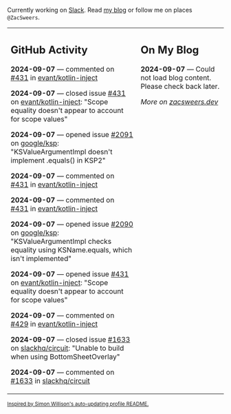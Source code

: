 Currently working on [Slack](https://slack.com/). Read [my blog](https://zacsweers.dev/) or follow me on places `@ZacSweers`.

<table><tr><td valign="top" width="60%">

## GitHub Activity
<!-- githubActivity starts -->
**2024-09-07** — commented on [#431](https://github.com/evant/kotlin-inject/issues/431#issuecomment-2336407225) in [evant/kotlin-inject](https://github.com/evant/kotlin-inject)

**2024-09-07** — closed issue [#431](https://github.com/evant/kotlin-inject/issues/431) on [evant/kotlin-inject](https://github.com/evant/kotlin-inject): "Scope equality doesn't appear to account for scope values"

**2024-09-07** — opened issue [#2091](https://github.com/google/ksp/issues/2091) on [google/ksp](https://github.com/google/ksp): "KSValueArgumentImpl doesn't implement .equals() in KSP2"

**2024-09-07** — commented on [#431](https://github.com/evant/kotlin-inject/issues/431#issuecomment-2336405988) in [evant/kotlin-inject](https://github.com/evant/kotlin-inject)

**2024-09-07** — commented on [#431](https://github.com/evant/kotlin-inject/issues/431#issuecomment-2336405940) in [evant/kotlin-inject](https://github.com/evant/kotlin-inject)

**2024-09-07** — opened issue [#2090](https://github.com/google/ksp/issues/2090) on [google/ksp](https://github.com/google/ksp): "KSValueArgumentImpl checks equality using KSName.equals, which isn't implemented"

**2024-09-07** — opened issue [#431](https://github.com/evant/kotlin-inject/issues/431) on [evant/kotlin-inject](https://github.com/evant/kotlin-inject): "Scope equality doesn't appear to account for scope values"

**2024-09-07** — commented on [#429](https://github.com/evant/kotlin-inject/issues/429#issuecomment-2335938143) in [evant/kotlin-inject](https://github.com/evant/kotlin-inject)

**2024-09-07** — closed issue [#1633](https://github.com/slackhq/circuit/issues/1633) on [slackhq/circuit](https://github.com/slackhq/circuit): "Unable to build when using BottomSheetOverlay"

**2024-09-07** — commented on [#1633](https://github.com/slackhq/circuit/issues/1633#issuecomment-2335178584) in [slackhq/circuit](https://github.com/slackhq/circuit)
<!-- githubActivity ends -->
</td><td valign="top" width="40%">

## On My Blog
<!-- blog starts -->
**2024-09-07** — Could not load blog content. Please check back later.
<!-- blog ends -->
_More on [zacsweers.dev](https://zacsweers.dev/)_
</td></tr></table>

<sub><a href="https://simonwillison.net/2020/Jul/10/self-updating-profile-readme/">Inspired by Simon Willison's auto-updating profile README.</a></sub>